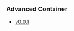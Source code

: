 ### Advanced Container

- [v0.0.1](https://dimz-project.my.id/mc-mods/advanced-container/BoKUZno6BAA=001/advanced_container_v0.0.1.mcpack)
